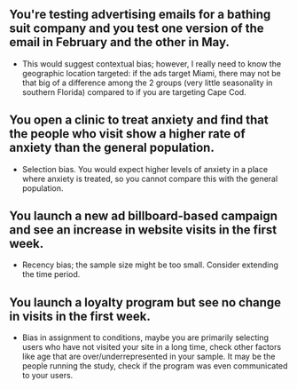 ## You're testing advertising emails for a bathing suit company and you test one version of the email in February and the other in May.

  * This would suggest contextual bias; however, I really need to know the geographic location targeted: if the ads target Miami, there may not be that big of a difference among the 2 groups (very little seasonality in southern Florida) compared to if you are targeting Cape Cod. 

## You open a clinic to treat anxiety and find that the people who visit show a higher rate of anxiety than the general population.

  * Selection bias. You would expect higher levels of anxiety in a place where anxiety is treated, so you cannot compare this with the general population. 

## You launch a new ad billboard-based campaign and see an increase in website visits in the first week.

  * Recency bias; the sample size might be too small. Consider extending the time period. 

## You launch a loyalty program but see no change in visits in the first week.

  * Bias in assignment to conditions, maybe you are primarily selecting users who have not visited your site in a long time, check other factors like age that are over/underrepresented in your sample. It may be the people running the study, check if the program was even communicated to your users.
